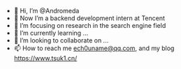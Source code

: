 - 👋 Hi, I’m @Andromeda
- 🐧 Now I’m a backend development intern at Tencent
- 👀 I’m focusing on research in the search engine field
- 🌱 I’m currently learning ...
- 💞️ I’m looking to collaborate on ...
- 📫 How to reach me ech0uname@qq.com, and my blog https://www.tsuk1.cn/

<!---
cSuk1/cSuk1 is a ✨ special ✨ repository because its `README.md` (this file) appears on your GitHub profile.
You can click the Preview link to take a look at your changes.
--->
